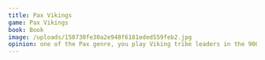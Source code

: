 ```yaml
---
title: Pax Vikings
game: Pax Vikings
book: Book
image: /uploads/150730fe30a2e948f6181eded559feb2.jpg
opinion: one of the Pax genre, you play Viking tribe leaders in the 900s exploring, settling and fighting for control of Europe. Classic Pax in being hard to know exactly how you progress and win, ended up with very little fighting for a Viking game! We think the random in game conditions we drew may have contributed to a flat experience.
---
```


